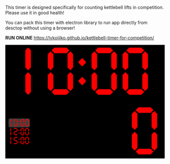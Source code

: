 This timer is designed specifically for counting kettlebell lifts in competition. Please use it in good health!

You can pack this timer with electron library to run app directly from desctop without using a browser!

__RUN ONLINE__ https://lykoiiiko.github.io/kettlebell-timer-for-competition/

![logo-img](https://github.com/LYKOIIIKO/kettlebell-timer-for-competition/blob/main/img/image.png?raw=true)